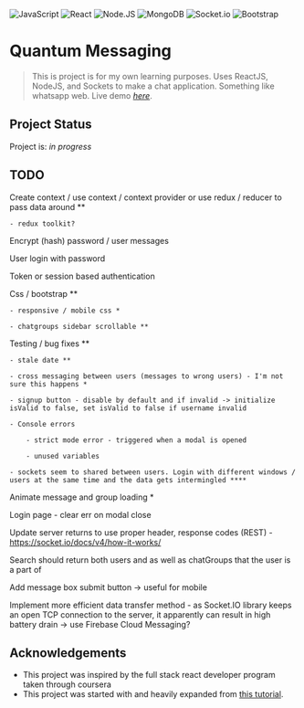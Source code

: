 
![JavaScript](https://img.shields.io/badge/-JavaScript-black?style=plastic&logo=javascript)
![React](https://img.shields.io/badge/-React-3b2e5a?style=plastic&logo=react)
![Node.JS](https://img.shields.io/badge/-Node.JS-black?style=plastic&logo=Node.js)
![MongoDB](https://img.shields.io/badge/-MongoDB-black?style=plastic&logo=mongodb)
![Socket.io](https://img.shields.io/badge/Socket.io-010101?style=plastic&logo=Socket.io&logoColor=white)
![Bootstrap](https://img.shields.io/badge/-Bootstrap-563D7C?style=plastic&logo=bootstrap)

# Quantum Messaging
> This is project is for my own learning purposes. Uses ReactJS, NodeJS, and Sockets to make a chat application. 
> Something like whatsapp web.
> Live demo [_here_]().

## Project Status
Project is: _in progress_

## TODO

Create context / use context / context provider or use redux / reducer to pass data around **

	- redux toolkit?

Encrypt (hash) password / user messages

User login with password

Token or session based authentication

Css / bootstrap **

	- responsive / mobile css *

	- chatgroups sidebar scrollable **

Testing / bug fixes **

	- stale date **

	- cross messaging between users (messages to wrong users) - I'm not sure this happens *

	- signup button - disable by default and if invalid -> initialize isValid to false, set isValid to false if username invalid

	- Console errors

		- strict mode error - triggered when a modal is opened

		- unused variables

	- sockets seem to shared between users. Login with different windows / users at the same time and the data gets intermingled ****

Animate message and group loading *

Login page - clear err on modal close

Update server returns to use proper header, response codes (REST) - https://socket.io/docs/v4/how-it-works/

Search should return both users and as well as chatGroups that the user is a part of

Add message box submit button -> useful for mobile

Implement more efficient data transfer method - as Socket.IO library keeps an open TCP connection to the server, it apparently can result in high battery drain -> use Firebase Cloud Messaging?

## Acknowledgements
- This project was inspired by the full stack react developer program taken through coursera
- This project was started with and heavily expanded from [this tutorial](https://developer.okta.com/blog/2021/07/14/socket-io-react-tutorial).
